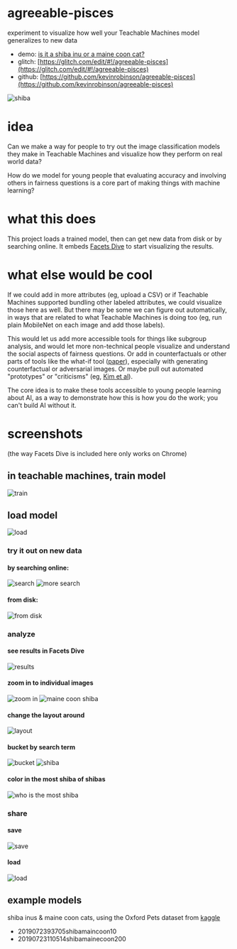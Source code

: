 agreeable-pisces
=================
experiment to visualize how well your Teachable Machines model generalizes to new data

- demo: [is it a shiba inu or a maine coon cat?](https://agreeable-pisces.glitch.me/?model=2019072393705shibamaincoon10)
- glitch: [https://glitch.com/edit/#!/agreeable-pisces](https://glitch.com/edit/#!/agreeable-pisces)
- github: [https://github.com/kevinrobinson/agreeable-pisces](https://github.com/kevinrobinson/agreeable-pisces)


![shiba](https://cdn.glitch.com/ab9b24c1-0ef7-44eb-8d1f-fa5b8a84c7c3%2F100-doge.png?v=1563923727524)


# idea
Can we make a way for people to try out the image classification models they make in Teachable Machines and visualize how they perform on real world data?

How do we model for young people that evaluating accuracy and involving others in fairness questions is a core part of making things with machine learning?

# what this does
This project loads a trained model, then can get new data from disk or by searching online.  It embeds [Facets Dive](https://github.com/PAIR-code/facets/tree/master/facets_dive) to start visualizing the results.

# what else would be cool
If we could add in more attributes (eg, upload a CSV) or if Teachable Machines supported bundling other labeled attributes, we could visualize those here as well.  But there may be some we can figure out automatically, in ways that are related to what Teachable Machines is doing too (eg, run plain MobileNet on each image and add those labels).  

This would let us add more accessible tools for things like subgroup analysis, and would let more non-technical people visualize and understand the social aspects of fairness questions.  Or add in counterfactuals or other parts of tools like the what-if tool ([paper](https://arxiv.org/abs/1907.04135)), especially with generating counterfactual or adversarial images.  Or maybe pull out automated "prototypes" or "criticisms" (eg, [Kim et al](http://people.csail.mit.edu/beenkim/papers/KIM2016NIPS_MMD.pdf)).  

The core idea is to make these tools accessible to young people learning about AI, as a way to demonstrate how this is how you do the work; you can't build AI without it.


# screenshots
(the way Facets Dive is included here only works on Chrome)
## in teachable machines, train model
![train](https://cdn.glitch.com/ab9b24c1-0ef7-44eb-8d1f-fa5b8a84c7c3%2F100-training.png?v=1563895444678)

## load model
![load](https://cdn.glitch.com/ab9b24c1-0ef7-44eb-8d1f-fa5b8a84c7c3%2F100-load-model.png?v=1563895443098)


### try it out on new data
#### by searching online:
![search](https://cdn.glitch.com/ab9b24c1-0ef7-44eb-8d1f-fa5b8a84c7c3%2F100-search.png?v=1563895443000)
![more search](https://cdn.glitch.com/ab9b24c1-0ef7-44eb-8d1f-fa5b8a84c7c3%2F100-search-shiba.png?v=1563895443535)

#### from disk:
![from disk](https://cdn.glitch.com/ab9b24c1-0ef7-44eb-8d1f-fa5b8a84c7c3%2F100-upload.png?v=1563895445234)

### analyze
#### see results in Facets Dive
![results](https://cdn.glitch.com/ab9b24c1-0ef7-44eb-8d1f-fa5b8a84c7c3%2F100-search-for-shibas.png?v=1563895446657)

#### zoom in to individual images
![zoom in](https://cdn.glitch.com/ab9b24c1-0ef7-44eb-8d1f-fa5b8a84c7c3%2F100-zoom-shiba.png?v=1563895447030)
![maine coon shiba](https://cdn.glitch.com/ab9b24c1-0ef7-44eb-8d1f-fa5b8a84c7c3%2F100-cat-as-shiba.png?v=1563925032048)

#### change the layout around
![layout](https://cdn.glitch.com/ab9b24c1-0ef7-44eb-8d1f-fa5b8a84c7c3%2F100-rework-facets.png?v=1563895447452)

#### bucket by search term
![bucket](https://cdn.glitch.com/ab9b24c1-0ef7-44eb-8d1f-fa5b8a84c7c3%2FScreen%20Shot%202019-07-23%20at%206.47.57%20PM.png?v=1563922097962)
![shiba](https://cdn.glitch.com/ab9b24c1-0ef7-44eb-8d1f-fa5b8a84c7c3%2F100-doge.png?v=1563923727524)

#### color in the most shiba of shibas
![who is the most shiba](https://cdn.glitch.com/ab9b24c1-0ef7-44eb-8d1f-fa5b8a84c7c3%2F100-shiba.png?v=1563923727409)


### share
#### save
![save](https://cdn.glitch.com/ab9b24c1-0ef7-44eb-8d1f-fa5b8a84c7c3%2Fjson.png?v=1563896142393)

#### load
![load](https://cdn.glitch.com/ab9b24c1-0ef7-44eb-8d1f-fa5b8a84c7c3%2F100-search-for-maine-coon.png?v=1563895444453)

## example models
shiba inus & maine coon cats, using the Oxford Pets dataset from [kaggle](https://www.kaggle.com/tanlikesmath/the-oxfordiiit-pet-dataset/downloads/the-oxfordiiit-pet-dataset.zip/1)
- 2019072393705shibamaincoon10
- 20190723110514shibamainecoon200
